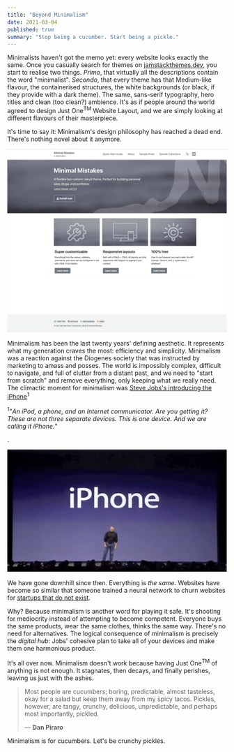 ```yaml
---
title: "Beyond Minimalism"
date: 2021-03-04
published: true
summary: "Stop being a cucumber. Start being a pickle."
---
```


Minimalists haven't got the memo yet: every website looks exactly the same. Once you casually search for themes on [jamstackthemes.dev](https://jamstackthemes.dev/theme/), you start to realise two things. _Primo_, that virtually all the descriptions contain the word "minimalist". _Secondo_, that every theme has that Medium-like flavour, the containerised structures, the white backgrounds (or black, if they provide with a dark theme). The same, sans-serif typography, hero titles and clean (too clean?) ambience.
It's as if people around the world agreed to design Just One<sup>TM</sup> Website Layout, and we are simply looking at different flavours of their masterpiece.

It's time to say it: Minimalism's design philosophy has reached a dead end. There's nothing novel about it anymore.

![Minimal Mistakes, the most popular template on JamstackThemes](./minimal-mistakes.png)

Minimalism has been the last twenty years' defining aesthetic. It represents what my generation craves the most: efficiency and simplicity. Minimalism was a reaction against the Diogenes society that was instructed by marketing to amass and posses. The world is impossibly complex, difficult to navigate, and full of clutter from a distant past, and we need to "start from scratch" and
remove everything, only keeping what we really need. The climactic moment for minimalism was [Steve Jobs's introducing the iPhone](https://www.youtube.com/watch?v=x7qPAY9JqE4&t=1m24s)<sup>1</sup><p class="sidenote"><sup>1</sup>"<em>An iPod, a phone, and an Internet communicator. Are you getting it? These are not three separate devices. This is one device. And we are calling it iPhone.</em>"</p>.

![Steve Jobs Introducing The iPhone At MacWorld 2007](./SteveJobsIntroducingTheiPhoneAtMacWorld2007.png)

We have gone downhill since then. Everything is _the same_. Websites have become so similar that someone trained a neural network
to churn websites for [startups that do not exist](https://thisstartupdoesnotexist.com/).

Why? Because minimalism is another word for playing it safe. It's shooting for mediocrity instead of attempting to become competent. Everyone buys the same products, wear the same clothes, thinks the same way. There's no need for alternatives. The logical consequence of minimalism is precisely the _digital hub_: Jobs' cohesive plan to take all of your devices and make them one harmonious product.

It's all over now. Minimalism doesn't work because having Just One<sup>TM</sup> of anything is not enough. It stagnates, then decays, and finally perishes, leaving us just with the ashes.

> Most people are cucumbers; boring, predictable, almost tasteless, okay for a salad but keep them away from my spicy tacos. Pickles, however, are tangy, crunchy, delicious, unpredictable, and perhaps most importantly, pickled.
>
> — **Dan Piraro**

Minimalism is for cucumbers. Let's be crunchy pickles.
